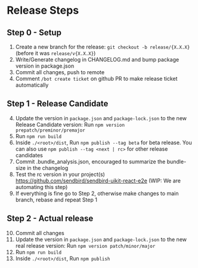# Release Steps

## Step 0 - Setup
1. Create a new branch for the release: `git checkout -b release/{X.X.X}` (before it was `release/v{X.X.X}`) 
2. Write/Generate changelog in CHANGELOG.md and bump package version in package.json
3. Commit all changes, push to remote
4. Comment `/bot create ticket` on github PR to make release ticket automatically

## Step 1 - Release Candidate
4. Update the version in `package.json` and `package-lock.json` to the new Release Candidate version: Run `npm version prepatch/preminor/premajor`
5. Run `npm run build`
6. Inside `./<root>/dist`, Run `npm publish --tag beta` for beta release. You can also use `npm publish --tag <next | rc>` for other release candidates
7. Commit .bundle_analysis.json, encouraged to summarize the bundle-size in the changelog
8. Test the rc version in your project(s) https://github.com/sendbird/sendbird-uikit-react-e2e (WIP: We are automating this step)
9. If everything is fine go to Step 2, otherwise make changes to main branch, rebase and repeat Step 1

## Step 2 - Actual release
10. Commit all changes
11. Update the version in `package.json` and `package-lock.json` to the new real release version: Run `npm version patch/minor/major`
12. Run `npm run build`
13. Inside `./<root>/dist`, Run `npm publish`
